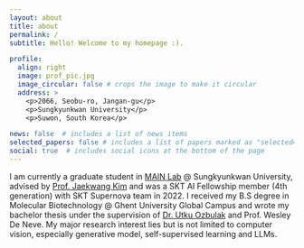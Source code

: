```yaml
---
layout: about
title: about
permalink: /
subtitle: Hello! Welcome to my homepage :).

profile:
  align: right
  image: prof_pic.jpg
  image_circular: false # crops the image to make it circular
  address: >
    <p>2066, Seobu-ro, Jangan-gu</p>
    <p>Sungkyunkwan University</p>
    <p>Suwon, South Korea</p>

news: false  # includes a list of news items
selected_papers: false # includes a list of papers marked as "selected={true}"
social: true  # includes social icons at the bottom of the page
---
```


I am currently a graduate student in [MAIN Lab](https://sites.google.com/view/skku-milab) @ Sungkyunkwan University, advised by [Prof. Jaekwang Kim](https://dramatic-samba-372.notion.site/Jaekwang-KIM-b5955ec7d50f488b8ff7bd29f9148641) and was a SKT AI Fellowship member (4th generation) with SKT Supernova team in 2022. I received my B.S degree in Molecular Biotechnology @ Ghent University Global Campus and wrote my bachelor thesis under the supervision of [Dr. Utku Ozbulak](https://www.linkedin.com/in/utkuozbulak/) and Prof. Wesley De Neve. My major research interest lies but is not limited to computer vision, especially generative model, self-supervised learning and LLMs. 
